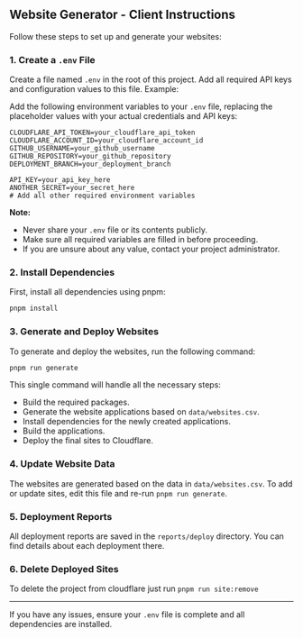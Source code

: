 ## Website Generator - Client Instructions

Follow these steps to set up and generate your websites:

### 1. Create a `.env` File
Create a file named `.env` in the root of this project. Add all required API keys and configuration values to this file. Example:

Add the following environment variables to your `.env` file, replacing the placeholder values with your actual credentials and API keys:

```
CLOUDFLARE_API_TOKEN=your_cloudflare_api_token
CLOUDFLARE_ACCOUNT_ID=your_cloudflare_account_id
GITHUB_USERNAME=your_github_username
GITHUB_REPOSITORY=your_github_repository
DEPLOYMENT_BRANCH=your_deployment_branch

API_KEY=your_api_key_here
ANOTHER_SECRET=your_secret_here
# Add all other required environment variables
```

**Note:**  
- Never share your `.env` file or its contents publicly.
- Make sure all required variables are filled in before proceeding.
- If you are unsure about any value, contact your project administrator.

### 2. Install Dependencies
First, install all dependencies using pnpm:

```bash
pnpm install
```

### 3. Generate and Deploy Websites
To generate and deploy the websites, run the following command:

```bash
pnpm run generate
```

This single command will handle all the necessary steps:
- Build the required packages.
- Generate the website applications based on `data/websites.csv`.
- Install dependencies for the newly created applications.
- Build the applications.
- Deploy the final sites to Cloudflare.


### 4. Update Website Data
The websites are generated based on the data in `data/websites.csv`. To add or update sites, edit this file and re-run `pnpm run generate`.

### 5. Deployment Reports
All deployment reports are saved in the `reports/deploy` directory. You can find details about each deployment there.

### 6. Delete Deployed Sites
To delete the project from cloudflare just run `pnpm run site:remove`

---
If you have any issues, ensure your `.env` file is complete and all dependencies are installed.
